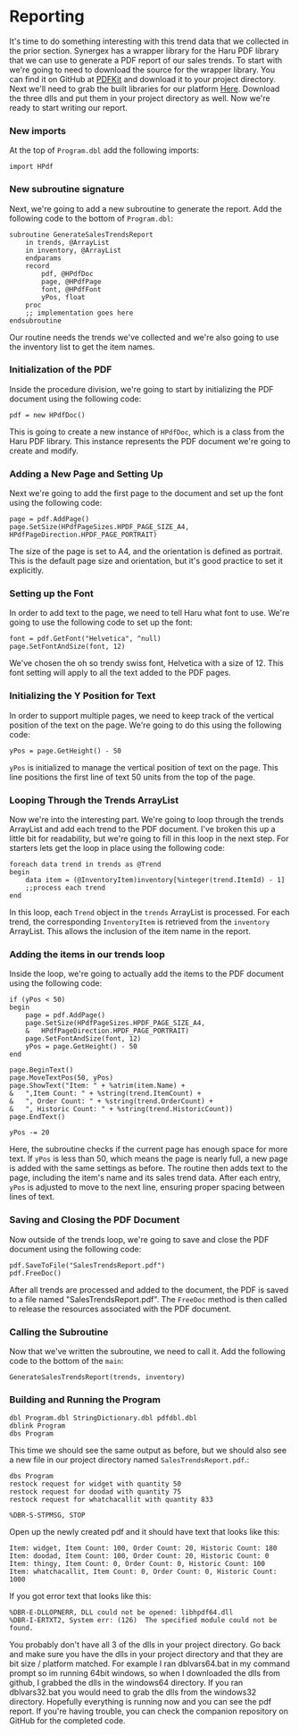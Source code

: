 # Reporting
It's time to do something interesting with this trend data that we collected in the prior section. Synergex has a wrapper library for the Haru PDF library that we can use to generate a PDF report of our sales trends. To start with we're going to need to download the source for the wrapper library. You can find it on GitHub at [PDFKit](https://github.com/Synergex/PDFKit15f/blob/main/pdfdbl.dbl) and download it to your project directory. Next we'll need to grab the built libraries for our platform [Here](https://github.com/Synergex/PDFKit15f/tree/main/Windows64). Download the three dlls and put them in your project directory as well. Now we're ready to start writing our report.

### New imports
At the top of `Program.dbl` add the following imports:
```dbl
import HPdf
```

### New subroutine signature
Next, we're going to add a new subroutine to generate the report. Add the following code to the bottom of `Program.dbl`:

```dbl
subroutine GenerateSalesTrendsReport
    in trends, @ArrayList
    in inventory, @ArrayList
    endparams
    record
        pdf, @HPdfDoc
        page, @HPdfPage
        font, @HPdfFont
        yPos, float
    proc
    ;; implementation goes here
endsubroutine
```

Our routine needs the trends we've collected and we're also going to use the inventory list to get the item names.

### Initialization of the PDF 
Inside the procedure division, we're going to start by initializing the PDF document using the following code:

```dbl
pdf = new HPdfDoc()
```

This is going to create a new instance of `HPdfDoc`, which is a class from the Haru PDF library. This instance represents the PDF document we're going to create and modify.

### Adding a New Page and Setting Up
Next we're going to add the first page to the document and set up the font using the following code:
```dbl
page = pdf.AddPage()
page.SetSize(HPdfPageSizes.HPDF_PAGE_SIZE_A4, HPdfPageDirection.HPDF_PAGE_PORTRAIT)
```

The size of the page is set to A4, and the orientation is defined as portrait. This is the default page size and orientation, but it's good practice to set it explicitly.

### Setting up the Font
In order to add text to the page, we need to tell Haru what font to use. We're going to use the following code to set up the font:

```dbl
font = pdf.GetFont("Helvetica", ^null)
page.SetFontAndSize(font, 12)
```
We've chosen the oh so trendy swiss font, Helvetica with a size of 12. This font setting will apply to all the text added to the PDF pages.

### Initializing the Y Position for Text
In order to support multiple pages, we need to keep track of the vertical position of the text on the page. We're going to do this using the following code:

```dbl
yPos = page.GetHeight() - 50
```

`yPos` is initialized to manage the vertical position of text on the page. This line positions the first line of text 50 units from the top of the page.

### Looping Through the Trends ArrayList
Now we're into the interesting part. We're going to loop through the trends ArrayList and add each trend to the PDF document. I've broken this up a little bit for readability, but we're going to fill in this loop in the next step. For starters lets get the loop in place using the following code:

```dbl
foreach data trend in trends as @Trend
begin
    data item = (@InventoryItem)inventory[%integer(trend.ItemId) - 1]
    ;;process each trend
end
```
In this loop, each `Trend` object in the `trends` ArrayList is processed. For each trend, the corresponding `InventoryItem` is retrieved from the `inventory` ArrayList. This allows the inclusion of the item name in the report.

### Adding the items in our trends loop
Inside the loop, we're going to actually add the items to the PDF document using the following code:

```dbl
if (yPos < 50)
begin
    page = pdf.AddPage()
    page.SetSize(HPdfPageSizes.HPDF_PAGE_SIZE_A4, 
    &   HPdfPageDirection.HPDF_PAGE_PORTRAIT)
    page.SetFontAndSize(font, 12)
    yPos = page.GetHeight() - 50
end

page.BeginText()
page.MoveTextPos(50, yPos)
page.ShowText("Item: " + %atrim(item.Name) +  
&   ",Item Count: " + %string(trend.ItemCount) +
&   ", Order Count: " + %string(trend.OrderCount) + 
&   ", Historic Count: " + %string(trend.HistoricCount))
page.EndText()

yPos -= 20
```
Here, the subroutine checks if the current page has enough space for more text. If `yPos` is less than 50, which means the page is nearly full, a new page is added with the same settings as before. The routine then adds text to the page, including the item's name and its sales trend data. After each entry, `yPos` is adjusted to move to the next line, ensuring proper spacing between lines of text.

### Saving and Closing the PDF Document
Now outside of the trends loop, we're going to save and close the PDF document using the following code:

```dbl
pdf.SaveToFile("SalesTrendsReport.pdf")
pdf.FreeDoc()
```
After all trends are processed and added to the document, the PDF is saved to a file named "SalesTrendsReport.pdf". The `FreeDoc` method is then called to release the resources associated with the PDF document.

### Calling the Subroutine
Now that we've written the subroutine, we need to call it. Add the following code to the bottom of the `main`:

```dbl
GenerateSalesTrendsReport(trends, inventory)
```

### Building and Running the Program

```console
dbl Program.dbl StringDictionary.dbl pdfdbl.dbl
dblink Program
dbs Program
```

This time we should see the same output as before, but we should also see a new file in our project directory named `SalesTrendsReport.pdf`.:

```console
dbs Program
restock request for widget with quantity 50
restock request for doodad with quantity 75
restock request for whatchacallit with quantity 833

%DBR-S-STPMSG, STOP
```

Open up the newly created pdf and it should have text that looks like this:

```text
Item: widget, Item Count: 100, Order Count: 20, Historic Count: 180
Item: doodad, Item Count: 100, Order Count: 20, Historic Count: 0
Item: thingy, Item Count: 0, Order Count: 0, Historic Count: 100
Item: whatchacallit, Item Count: 0, Order Count: 0, Historic Count: 1000
```

If you got error text that looks like this:

```console
%DBR-E-DLLOPNERR, DLL could not be opened: libhpdf64.dll
%DBR-I-ERTXT2, System err: (126)  The specified module could not be found.
```

You probably don't have all 3 of the dlls in your project directory. Go back and make sure you have the dlls in your project directory and that they are bit size / platform matched. For example I ran dblvars64.bat in my command prompt so im running 64bit windows, so when I downloaded the dlls from github, I grabbed the dlls in the windows64 directory. If you ran dblvars32.bat you would need to grab the dlls from the windows32 directory. Hopefully everything is running now and you can see the pdf report. If you're having trouble, you can check the companion repository on GitHub for the completed code.